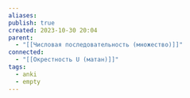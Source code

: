 ```yaml
---
aliases: 
publish: true
created: 2023-10-30 20:04
parent:
  - "[[Числовая последовательность (множество)]]"
connected:
  - "[[Окрестность U (матан)]]"
tags:
  - anki
  - empty
---
```


















